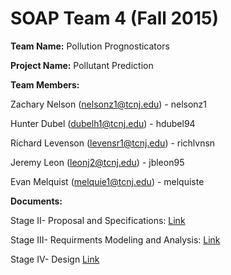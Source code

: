 # SOAP Team 4 (Fall 2015)

**Team Name:** Pollution Prognosticators 


**Project Name:** Pollutant Prediction 


**Team Members:** 

Zachary Nelson (nelsonz1@tcnj.edu) - nelsonz1

Hunter Dubel (dubelh1@tcnj.edu) - hdubel94

Richard Levenson (levensr1@tcnj.edu) - richlvnsn

Jeremy Leon (leonj2@tcnj.edu) - jbleon95

Evan Melquist (melquie1@tcnj.edu) - melquiste

**Documents:**

Stage II- Proposal and Specifications: [Link](https://docs.google.com/document/d/1cywO4B2NPA2H5SG8sFyEP2iZFnMfJN5lNVrMjcMCfus/edit?usp=sharing)

Stage III- Requirments Modeling and Analysis:
[Link](https://docs.google.com/a/apps.tcnj.edu/document/d/13skdawZ5Sax__63YN1EKZDCBbRk1ZCJwq5-DH36s9E0/edit?usp=sharing)

Stage IV- Design
[Link](https://docs.google.com/document/d/1jRc4hEZBVf_nMbMFd1EhcEfpUJXUsFsxV8eTJgBd1PI/edit?usp=sharing)
